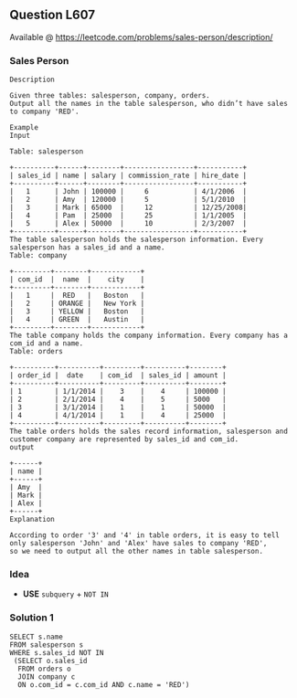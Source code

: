 

## Question L607
Available @ <https://leetcode.com/problems/sales-person/description/>
### Sales Person
	
	Description
	
	Given three tables: salesperson, company, orders.
	Output all the names in the table salesperson, who didn’t have sales to company 'RED'.
	
	Example
	Input
	
	Table: salesperson
	
	+----------+------+--------+-----------------+-----------+
	| sales_id | name | salary | commission_rate | hire_date |
	+----------+------+--------+-----------------+-----------+
	|   1      | John | 100000 |     6           | 4/1/2006  |
	|   2      | Amy  | 120000 |     5           | 5/1/2010  |
	|   3      | Mark | 65000  |     12          | 12/25/2008|
	|   4      | Pam  | 25000  |     25          | 1/1/2005  |
	|   5      | Alex | 50000  |     10          | 2/3/2007  |
	+----------+------+--------+-----------------+-----------+
	The table salesperson holds the salesperson information. Every salesperson has a sales_id and a name.
	Table: company
	
	+---------+--------+------------+
	| com_id  |  name  |    city    |
	+---------+--------+------------+
	|   1     |  RED   |   Boston   |
	|   2     | ORANGE |   New York |
	|   3     | YELLOW |   Boston   |
	|   4     | GREEN  |   Austin   |
	+---------+--------+------------+
	The table company holds the company information. Every company has a com_id and a name.
	Table: orders
	
	+----------+----------+---------+----------+--------+
	| order_id |  date    | com_id  | sales_id | amount |
	+----------+----------+---------+----------+--------+
	| 1        | 1/1/2014 |    3    |    4     | 100000 |
	| 2        | 2/1/2014 |    4    |    5     | 5000   |
	| 3        | 3/1/2014 |    1    |    1     | 50000  |
	| 4        | 4/1/2014 |    1    |    4     | 25000  |
	+----------+----------+---------+----------+--------+
	The table orders holds the sales record information, salesperson and customer company are represented by sales_id and com_id.
	output
	
	+------+
	| name | 
	+------+
	| Amy  | 
	| Mark | 
	| Alex |
	+------+
	Explanation
	
	According to order '3' and '4' in table orders, it is easy to tell only salesperson 'John' and 'Alex' have sales to company 'RED',
	so we need to output all the other names in table salesperson.



### **Idea**
* **USE** `subquery` + `NOT IN` 	

### Solution 1
	SELECT s.name 
	FROM salesperson s
	WHERE s.sales_id NOT IN
	 (SELECT o.sales_id 
	  FROM orders o 
	  JOIN company c
	  ON o.com_id = c.com_id AND c.name = 'RED') 
  


